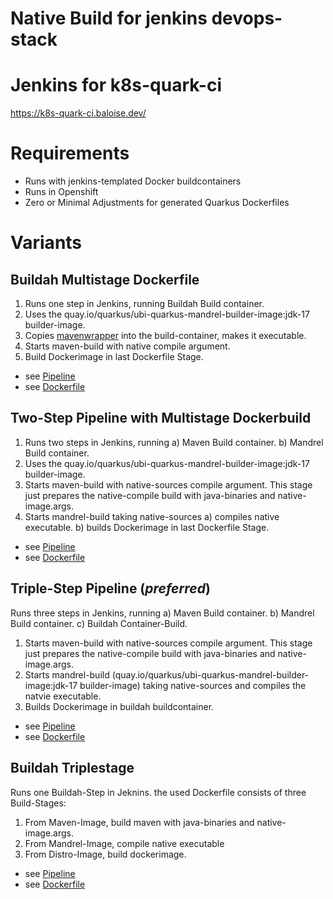 # Native Build for jenkins devops-stack

# Jenkins for k8s-quark-ci

https://k8s-quark-ci.baloise.dev/

# Requirements

* Runs with jenkins-templated Docker buildcontainers
* Runs in Openshift
* Zero or Minimal Adjustments for generated Quarkus Dockerfiles

# Variants

## Buildah Multistage Dockerfile

1) Runs one step in Jenkins, running Buildah Build container.
2) Uses the quay.io/quarkus/ubi-quarkus-mandrel-builder-image:jdk-17 builder-image.
3) Copies [mavenwrapper](./quarkus-native/.mvn/wrapper) into the build-container, makes it executable.
4) Starts maven-build with native compile argument.
5) Build Dockerimage in last Dockerfile Stage.

* see [Pipeline](../ci/multistage-build.groovy)
* see [Dockerfile](./quarkus-native/src/main/docker/Dockerfile.multistage)

## Two-Step Pipeline with Multistage Dockerbuild

1) Runs two steps in Jenkins, running
    a) Maven Build container.
    b) Mandrel Build container.
2) Uses the quay.io/quarkus/ubi-quarkus-mandrel-builder-image:jdk-17 builder-image.
3) Starts maven-build with native-sources compile argument. This stage just prepares the native-compile build with java-binaries and native-image.args.
4) Starts mandrel-build taking native-sources
    a) compiles native executable.
    b) builds Dockerimage in last Dockerfile Stage.

* see [Pipeline](../ci/twostep-multistage-build.groovy)
* see [Dockerfile](./quarkus-native/src/main/docker/Dockerfile.twostep-multistage)

## Triple-Step Pipeline (_preferred_)

Runs three steps in Jenkins, running
    a) Maven Build container.
    b) Mandrel Build container.
    c) Buildah Container-Build.

1) Starts maven-build with native-sources compile argument. This stage just prepares the native-compile build with java-binaries and native-image.args.
2) Starts mandrel-build (quay.io/quarkus/ubi-quarkus-mandrel-builder-image:jdk-17 builder-image) taking native-sources and compiles the natvie executable.
3) Builds Dockerimage in buildah buildcontainer.

* see [Pipeline](../ci/triplestep-build.groovy)
* see [Dockerfile](./quarkus-native/src/main/docker/Dockerfile.triplestep)

## Buildah Triplestage

Runs one Buildah-Step in Jeknins.
the used Dockerfile consists of three Build-Stages:
1) From Maven-Image, build maven with java-binaries and native-image.args.
2) From Mandrel-Image, compile native executable
3) From Distro-Image, build dockerimage.

* see [Pipeline](../ci/buildah-triplestage.groovy)
* see [Dockerfile](./quarkus-native/src/main/docker/Dockerfile.buildah-triplestage)
